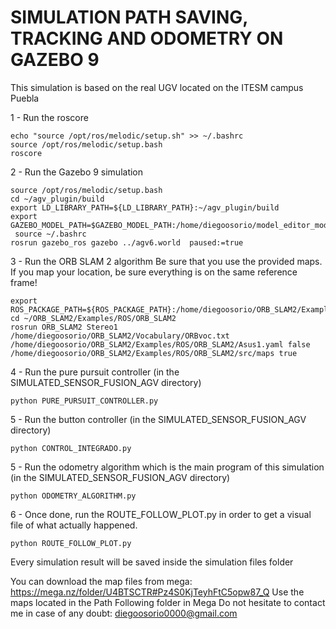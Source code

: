 # SIMULATION PATH SAVING, TRACKING AND ODOMETRY ON GAZEBO 9
This simulation is based on the real UGV located on the ITESM campus Puebla

1 - Run the roscore

	echo "source /opt/ros/melodic/setup.sh" >> ~/.bashrc
	source /opt/ros/melodic/setup.bash
	roscore
2 - Run the Gazebo 9 simulation

	source /opt/ros/melodic/setup.bash
	cd ~/agv_plugin/build
	export LD_LIBRARY_PATH=${LD_LIBRARY_PATH}:~/agv_plugin/build
	export GAZEBO_MODEL_PATH=$GAZEBO_MODEL_PATH:/home/diegoosorio/model_editor_models
	 source ~/.bashrc
	rosrun gazebo_ros gazebo ../agv6.world  paused:=true
3 - Run the ORB SLAM 2 algorithm
	Be sure that you use the provided maps. If you map your location, be sure everything is on the same reference frame!

	export ROS_PACKAGE_PATH=${ROS_PACKAGE_PATH}:/home/diegoosorio/ORB_SLAM2/Examples/ROS
	cd ~/ORB_SLAM2/Examples/ROS/ORB_SLAM2
	rosrun ORB_SLAM2 Stereo1 /home/diegoosorio/ORB_SLAM2/Vocabulary/ORBvoc.txt /home/diegoosorio/ORB_SLAM2/Examples/ROS/ORB_SLAM2/Asus1.yaml false /home/diegoosorio/ORB_SLAM2/Examples/ROS/ORB_SLAM2/src/maps true
4 - Run the pure pursuit controller (in the SIMULATED_SENSOR_FUSION_AGV directory)

	python PURE_PURSUIT_CONTROLLER.py
5 - Run the button controller (in the SIMULATED_SENSOR_FUSION_AGV directory)

	python CONTROL_INTEGRADO.py
5 - Run the odometry algorithm which is the main program of this simulation (in the SIMULATED_SENSOR_FUSION_AGV directory)

	python ODOMETRY_ALGORITHM.py
6 - Once done, run the ROUTE_FOLLOW_PLOT.py in order to get a visual file of what actually happened.

	python ROUTE_FOLLOW_PLOT.py
	
Every simulation result will be saved inside the simulation files folder

You can download the map files from mega: https://mega.nz/folder/U4BTSCTR#Pz4S0KjTeyhFtC5opw87_Q
Use the maps located in the Path Following folder in Mega
Do not hesitate to contact me in case of any doubt: diegoosorio0000@gmail.com
